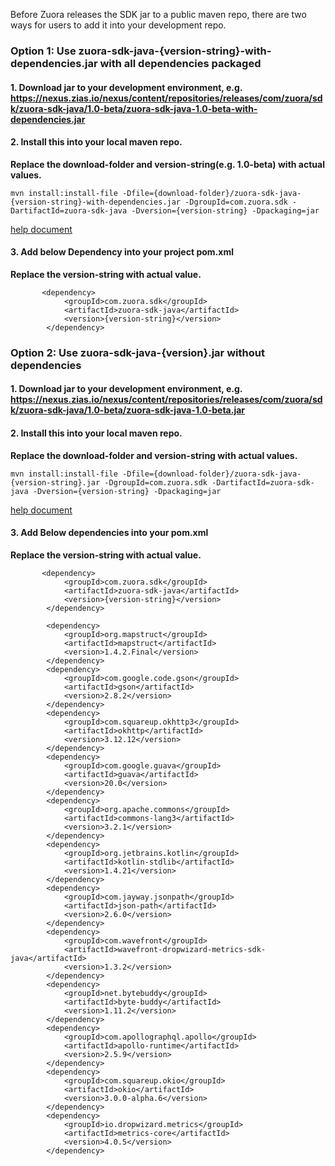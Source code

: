 

Before Zuora releases the SDK jar to a public maven repo, there are two ways for users to add it into your development repo.



### Option 1: Use zuora-sdk-java-{version-string}-with-dependencies.jar with all dependencies packaged
#### 1. Download jar to your development environment, e.g. https://nexus.zias.io/nexus/content/repositories/releases/com/zuora/sdk/zuora-sdk-java/1.0-beta/zuora-sdk-java-1.0-beta-with-dependencies.jar

#### 2. Install this into your local maven repo.
**Replace the download-folder and version-string(e.g. 1.0-beta) with actual values.**  
```
mvn install:install-file -Dfile={download-folder}/zuora-sdk-java-{version-string}-with-dependencies.jar -DgroupId=com.zuora.sdk -DartifactId=zuora-sdk-java -Dversion={version-string} -Dpackaging=jar
```
[help document](https://mkyong.com/maven/how-to-include-library-manully-into-maven-local-repository/)

#### 3. Add below Dependency into your project pom.xml
**Replace the version-string with actual value.**  
```
       <dependency>
            <groupId>com.zuora.sdk</groupId>
            <artifactId>zuora-sdk-java</artifactId>
            <version>{version-string}</version>
        </dependency>
```



### Option 2: Use zuora-sdk-java-{version}.jar without dependencies
#### 1. Download jar to your development environment, e.g. https://nexus.zias.io/nexus/content/repositories/releases/com/zuora/sdk/zuora-sdk-java/1.0-beta/zuora-sdk-java-1.0-beta.jar

#### 2. Install this into your local maven repo.
**Replace the download-folder and version-string with actual values.**  
```
mvn install:install-file -Dfile={download-folder}/zuora-sdk-java-{version-string}.jar -DgroupId=com.zuora.sdk -DartifactId=zuora-sdk-java -Dversion={version-string} -Dpackaging=jar
```
[help document](https://mkyong.com/maven/how-to-include-library-manully-into-maven-local-repository/)

#### 3. Add Below dependencies into your pom.xml
**Replace the version-string with actual value.**  
```
       <dependency>
            <groupId>com.zuora.sdk</groupId>
            <artifactId>zuora-sdk-java</artifactId>
            <version>{version-string}</version>
        </dependency>

        <dependency>
            <groupId>org.mapstruct</groupId>
            <artifactId>mapstruct</artifactId>
            <version>1.4.2.Final</version>
        </dependency>
        <dependency>
            <groupId>com.google.code.gson</groupId>
            <artifactId>gson</artifactId>
            <version>2.8.2</version>
        </dependency>
        <dependency>
            <groupId>com.squareup.okhttp3</groupId>
            <artifactId>okhttp</artifactId>
            <version>3.12.12</version>
        </dependency>
        <dependency>
            <groupId>com.google.guava</groupId>
            <artifactId>guava</artifactId>
            <version>20.0</version>
        </dependency>
        <dependency>
            <groupId>org.apache.commons</groupId>
            <artifactId>commons-lang3</artifactId>
            <version>3.2.1</version>
        </dependency>
        <dependency>
            <groupId>org.jetbrains.kotlin</groupId>
            <artifactId>kotlin-stdlib</artifactId>
            <version>1.4.21</version>
        </dependency>
        <dependency>
            <groupId>com.jayway.jsonpath</groupId>
            <artifactId>json-path</artifactId>
            <version>2.6.0</version>
        </dependency>
        <dependency>
            <groupId>com.wavefront</groupId>
            <artifactId>wavefront-dropwizard-metrics-sdk-java</artifactId>
            <version>1.3.2</version>
        </dependency>
        <dependency>
            <groupId>net.bytebuddy</groupId>
            <artifactId>byte-buddy</artifactId>
            <version>1.11.2</version>
        </dependency>
        <dependency>
            <groupId>com.apollographql.apollo</groupId>
            <artifactId>apollo-runtime</artifactId>
            <version>2.5.9</version>
        </dependency>
        <dependency>
            <groupId>com.squareup.okio</groupId>
            <artifactId>okio</artifactId>
            <version>3.0.0-alpha.6</version>
        </dependency>
        <dependency>
            <groupId>io.dropwizard.metrics</groupId>
            <artifactId>metrics-core</artifactId>
            <version>4.0.5</version>
        </dependency>
```
